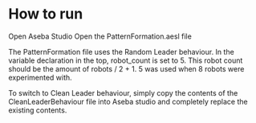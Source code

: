 # How to run

Open Aseba Studio
Open the PatternFormation.aesl file

The PatternFormation file uses the Random Leader behaviour. In the variable declaration in the top, robot_count is set to 5.
This robot count should be the amount of robots / 2 + 1. 5 was used when 8 robots were experimented with.

To switch to Clean Leader behaviour, simply copy the contents of the CleanLeaderBehaviour file into Aseba studio and completely replace the existing contents.